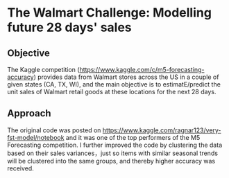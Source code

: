 # The Walmart Challenge: Modelling future 28 days' sales

## Objective
The Kaggle competition (https://www.kaggle.com/c/m5-forecasting-accuracy) provides data from Walmart stores across the US in a couple of given states (CA, TX, WI), and the main objective is to estimatE/predict the unit sales of Walmart retail goods at these locations for the next 28 days. 

## Approach
The original code was posted on https://www.kaggle.com/ragnar123/very-fst-model/notebook and it was one of the top performers of the M5 Forecasting competition. I further improved the code by clustering the data based on their sales variances，just so items with similar seasonal trends will be clustered into the same groups, and thereby higher accuracy was received. 

